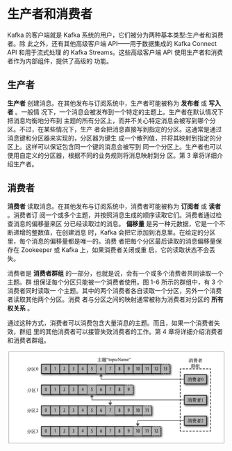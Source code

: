 # 生产者和消费者

Kafka 的客户端就是 Kafka 系统的用户，它们被分为两种基本类型:生产者和消费者。除 此之外，还有其他高级客户端 API——用于数据集成的 Kafka Connect API 和用于流式处理 的 Kafka Streams。这些高级客户端 API 使用生产者和消费者作为内部组件，提供了高级的 功能。


## 生产者

**生产者** 创建消息。在其他发布与订阅系统中，生产者可能被称为 **发布者** 或 **写入者** 。一般情 况下，一个消息会被发布到一个特定的主题上。生产者在默认情况下把消息均衡地分布到 主题的所有分区上，而并不关心特定消息会被写到哪个分区。不过，在某些情况下，生产 者会把消息直接写到指定的分区。这通常是通过消息键和分区器来实现的，分区器为键生 成一个散列值，并将其映射到指定的分区上。这样可以保证包含同一个键的消息会被写到 同一个分区上。生产者也可以使用自定义的分区器，根据不同的业务规则将消息映射到分 区。第 3 章将详细介绍生产者。


## 消费者

**消费者** 读取消息。在其他发布与订阅系统中，消费者可能被称为 **订阅者** 或 **读者** 。消费者订 阅一个或多个主题，并按照消息生成的顺序读取它们。消费者通过检查消息的偏移量来区 分已经读取过的消息。 **偏移量** 是另一种元数据，它是一个不断递增的整数值，在创建消息 时，Kafka 会把它添加到消息里。在给定的分区里，每个消息的偏移量都是唯一的。消费 者把每个分区最后读取的消息偏移量保存在 Zookeeper 或 Kafka 上，如果消费者关闭或重 启，它的读取状态不会丢失。

消费者是 **消费者群组** 的一部分，也就是说，会有一个或多个消费者共同读取一个主题。群 组保证每个分区只能被一个消费者使用。图 1-6 所示的群组中，有 3 个消费者同时读取一 个主题。其中的两个消费者各自读取一个分区，另外一个消费者读取其他两个分区。消费 者与分区之间的映射通常被称为消费者对分区的 **所有权关系** 。

通过这种方式，消费者可以消费包含大量消息的主题。而且，如果一个消费者失效，群组 里的其他消费者可以接管失效消费者的工作。第 4 章将详细介绍消费者和消费者群组。

![](img/2_消费者与消费者群组.png)